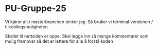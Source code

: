 # PU-Gruppe-25

Vi kjører alt i masterbranchen tenker jeg. Så bruker vi terminal versionen / tilkoblingsmuligheten 

Skallet til nettsiden er oppe. Skal legge inn så mange kommentarer som mulig fremover så
det er lettere for alle å forstå koden
